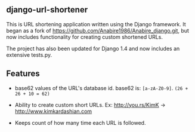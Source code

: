 django-url-shortener
--------------------

This is URL shortening application written using the Django framework. It began
as a fork of https://github.com/Anabire1986/Anabire_django.git, but now includes
functionality for creating custom shortened URLs.

The project has also been updated for Django 1.4 and now includes an extensive
tests.py.

Features
--------

* base62 values of the URL's database id. base62 is: `[a-zA-Z0-9]`. `(26 + 26 +
  10 = 62)`

* Ability to create custom short URLs. Ex: http://you.rs/KimK ->
  http://www.kimkardashian.com

* Keeps count of how many time each URL is followed.
